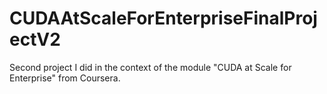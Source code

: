 # CUDAAtScaleForEnterpriseFinalProjectV2
Second project I did in the context of the module "CUDA at Scale for Enterprise" from Coursera.
